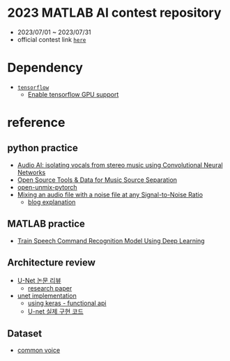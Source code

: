 # 2023 MATLAB AI contest repository
- 2023/07/01 ~ 2023/07/31
- official contest link [`here`](https://kr.mathworks.com/academia/student-challenge/2023/ai-challenge.html)

# Dependency
- [`tensorflow`](https://www.tensorflow.org/?hl=ko)
    - [Enable tensorflow GPU support](https://angelplayer.tistory.com/310)


# reference
## python practice
- [Audio AI: isolating vocals from stereo music using Convolutional Neural Networks](https://towardsdatascience.com/audio-ai-isolating-vocals-from-stereo-music-using-convolutional-neural-networks-210532383785)
- [Open Source Tools & Data for Music Source Separation](https://source-separation.github.io/tutorial/approaches/deep/architectures.html)
- [open-unmix-pytorch](https://github.com/sigsep/open-unmix-pytorch)
- [Mixing an audio file with a noise file at any Signal-to-Noise Ratio](https://github.com/Sato-Kunihiko/audio-SNR)
    - [blog explanation](https://engineering.linecorp.com/ko/blog/voice-waveform-arbitrary-signal-to-noise-ratio-python)

## MATLAB practice
- [Train Speech Command Recognition Model Using Deep Learning](https://kr.mathworks.com/help/deeplearning/ug/deep-learning-speech-recognition.html)

## Architecture review
- [U-Net 논문 리뷰](https://medium.com/@msmapark2/u-net-%EB%85%BC%EB%AC%B8-%EB%A6%AC%EB%B7%B0-u-net-convolutional-networks-for-biomedical-image-segmentation-456d6901b28a)
    - [research paper](https://arxiv.org/abs/1611.09326)
- [unet implementation](https://github.com/zhixuhao/unet)
    - [using keras - functional api](https://github.com/zhixuhao/unet/blob/master/model.py)
    - [U-net 실제 구현 코드](http://machinelearningkorea.com/2019/08/25/u-net-%EC%8B%A4%EC%A0%9C-%EA%B5%AC%ED%98%84-%EC%BD%94%EB%93%9C/)

## Dataset
- [common voice](https://www.kaggle.com/datasets/mozillaorg/common-voice)